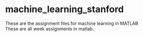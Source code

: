 # machine_learning_stanford
These are the assignment files for machine learning in MATLAB<br />
These are all week assignments in matlab.
